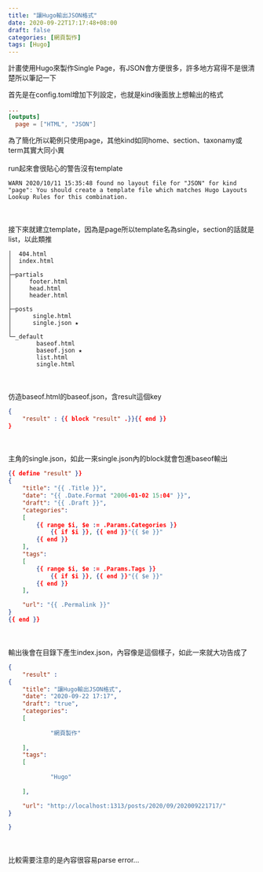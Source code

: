 ```yaml
---
title: "讓Hugo輸出JSON格式"
date: 2020-09-22T17:17:48+08:00
draft: false
categories: [網頁製作]
tags: [Hugo]
---
```

計畫使用Hugo來製作Single Page，有JSON會方便很多，許多地方寫得不是很清楚所以筆記一下

<!--more-->
首先是在config.toml增加下列設定，也就是kind後面放上想輸出的格式
```:config.toml
...
[outputs]
  page = ["HTML", "JSON"]
```
為了簡化所以範例只使用page，其他kind如同home、section、taxonamy或term其實大同小異
<br></br>
run起來會很貼心的警告沒有template
```
WARN 2020/10/11 15:35:48 found no layout file for "JSON" for kind "page": You should create a template file which matches Hugo Layouts Lookup Rules for this combination.
```
<br></br>
接下來就建立template，因為是page所以template名為single，section的話就是list，以此類推
```
│  404.html
│  index.html
│
├─partials
│     footer.html
│     head.html
│     header.html
│
├─posts
│      single.html
│      single.json ★
│
└─_default
        baseof.html
        baseof.json ★
        list.html
        single.html
```
<br></br>
仿造baseof.html的baseof.json，含result這個key
```:_default/baseof.json
{
    "result" : {{ block "result" .}}{{ end }}
}
```
<br></br>
主角的single.json，如此一來single.json內的block就會包進baseof輸出
```posts/single.json
{{ define "result" }}
{
    "title": "{{ .Title }}",
    "date": "{{ .Date.Format "2006-01-02 15:04" }}",
    "draft": "{{ .Draft }}",
    "categories": 
    [
        {{ range $i, $e := .Params.Categories }}
            {{ if $i }}, {{ end }}"{{ $e }}"
        {{ end }}
    ],
    "tags":
    [
        {{ range $i, $e := .Params.Tags }}
            {{ if $i }}, {{ end }}"{{ $e }}"
        {{ end }}
    ],

    "url": "{{ .Permalink }}"
}
{{ end }}
```
<br></br>
輸出後會在目錄下產生index.json，內容像是這個樣子，如此一來就大功告成了
```:posts/202009221717/index.json
{
    "result" : 
{
    "title": "讓Hugo輸出JSON格式",
    "date": "2020-09-22 17:17",
    "draft": "true",
    "categories": 
    [
        
            "網頁製作"
        
    ],
    "tags":
    [
        
            "Hugo"
        
    ],

    "url": "http://localhost:1313/posts/2020/09/202009221717/"
}

}
```
<br></br>
比較需要注意的是內容很容易parse error…